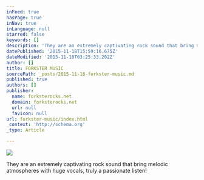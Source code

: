 ```yaml
---
inFeed: true
hasPage: true
inNav: true
inLanguage: null
starred: false
keywords: []
description: 'They are an extremely captivating rock sound that bring melodic atmospheres with huge vocals, truly a passionate listen!'
datePublished: '2015-11-18T15:59:16.675Z'
dateModified: '2015-11-18T03:25:33.202Z'
author: []
title: FORKSTER MUSIC
sourcePath: _posts/2015-11-18-forkster-music.md
published: true
authors: []
publisher:
  name: forksterocks.net
  domain: forksterocks.net
  url: null
  favicon: null
url: forkster-music/index.html
_context: 'http://schema.org'
_type: Article

---
```

![](https://the-grid-user-content.s3-us-west-2.amazonaws.com/2481eaeb-b4f6-4be5-87d7-37075f2761f0.jpg)

They are an extremely captivating rock sound that bring melodic atmospheres with huge vocals, truly a passionate listen!